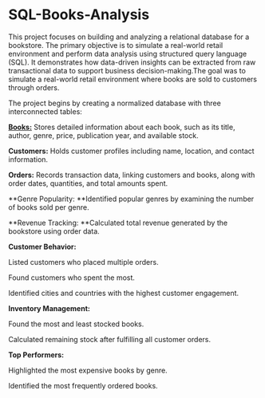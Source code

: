 # SQL-Books-Analysis
This project focuses on building and analyzing a relational database for a  bookstore. The primary objective is to simulate a real-world retail environment and perform data analysis using structured query language (SQL). It demonstrates how data-driven insights can be extracted from raw transactional data to support business decision-making.The goal was to simulate a real-world retail environment where books are sold to customers through orders.

The project begins by creating a normalized database with three interconnected tables:

<u>**Books:**</u> Stores detailed information about each book, such as its title, author, genre, price, publication year, and available stock.

**Customers:** Holds customer profiles including name, location, and contact information.

**Orders:** Records transaction data, linking customers and books, along with order dates, quantities, and total amounts spent.

**Genre Popularity: **Identified popular genres by examining the number of books sold per genre.

**Revenue Tracking: **Calculated total revenue generated by the bookstore using order data.

**Customer Behavior:**

Listed customers who placed multiple orders.

Found customers who spent the most.

Identified cities and countries with the highest customer engagement.

**Inventory Management:**

Found the most and least stocked books.

Calculated remaining stock after fulfilling all customer orders.

**Top Performers:**

Highlighted the most expensive books by genre.

Identified the most frequently ordered books.
